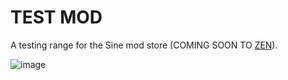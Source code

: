 # TEST MOD
A testing range for the Sine mod store (COMING SOON TO [ZEN](zen-browser.app)).

![image](https://raw.githubusercontent.com/CosmoCreeper/Zen-Themes/refs/heads/main/SuperPins/image.png)
